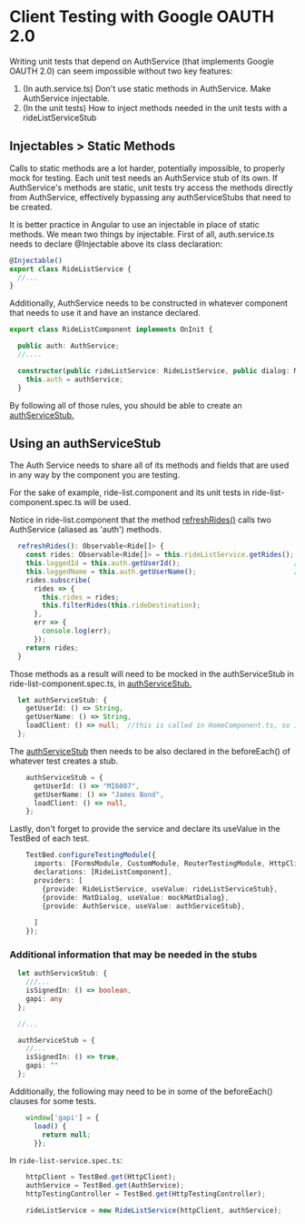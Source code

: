 # Client Testing with Google OAUTH 2.0

Writing unit tests that depend on AuthService (that implements Google OAUTH 2.0) can seem impossible without two key
features:

1) (In auth.service.ts)  Don't use static methods in AuthService. Make AuthService injectable.
2) (In the unit tests) How to inject methods needed in the unit tests with a rideListServiceStub

## Injectables > Static Methods
Calls to static methods are a lot harder, potentially impossible, to properly mock for testing. Each unit test needs
an AuthService stub of its own. If AuthService's methods are static, unit tests try access the methods directly from
AuthService, effectively bypassing any authServiceStubs that need to be created.

It is better practice in Angular to use an injectable in place of static methods. We mean two things by injectable. 
First of all, auth.service.ts needs to declare @Injectable above its class declaration:
```typescript
@Injectable()
export class RideListService {
  //...
}
```
Additionally, AuthService needs to be constructed in whatever component that needs to use it and have an instance 
declared.

```typescript
export class RideListComponent implements OnInit {

  public auth: AuthService;
  //....

  constructor(public rideListService: RideListService, public dialog: MatDialog, private authService: AuthService) {
    this.auth = authService;
  }
```

By following all of those rules, you should be able to create an [authServiceStub.](https://github.com/UMM-CSci-3601-S19/iteration-4-endgame/commit/9f68640730914f344da409694503feae6398f085#diff-35a4102284b8f6a18c7a199c717f8351)

## Using an authServiceStub

The Auth Service needs to share all of its methods and fields that are used in any way by the 
component you are testing.

For the sake of example, ride-list.component and its unit tests in ride-list-component.spec.ts will be used. 

Notice in ride-list.component that the method [refreshRides()](https://github.com/UMM-CSci-3601-S19/iteration-4-endgame/commit/9f68640730914f344da409694503feae6398f085#diff-59db8952d73dfe317f65c6187d2b7d14R215) calls two AuthService (aliased as 'auth') methods.

```typescript
  refreshRides(): Observable<Ride[]> {
    const rides: Observable<Ride[]> = this.rideListService.getRides();
    this.loggedId = this.auth.getUserId();                            //AuthService Method #1
    this.loggedName = this.auth.getUserName();                        //AuthService Method #2
    rides.subscribe(
      rides => {
        this.rides = rides;
        this.filterRides(this.rideDestination);
      },
      err => {
        console.log(err);
      });
    return rides;
  }
```

Those methods as a result will need to be mocked in the authServiceStub in ride-list-component.spec.ts, 
in [authServiceStub.](https://github.com/UMM-CSci-3601-S19/iteration-4-endgame/commit/9f68640730914f344da409694503feae6398f085#diff-35a4102284b8f6a18c7a199c717f8351L27)


```typescript
  let authServiceStub: {
    getUserId: () => String,
    getUserName: () => String,
    loadClient: () => null;  //this is called in HomeComponent.ts, so it is needed in mocking too
  };
```

The [authServiceStub](https://github.com/UMM-CSci-3601-S19/iteration-4-endgame/commit/cee25fddae99cc8732deda90c35ad2f21d944d40#diff-35a4102284b8f6a18c7a199c717f8351L169) then needs to be also declared in the beforeEach() of whatever test creates a stub. 

```typescript
    authServiceStub = {
      getUserId: () => "MI6007",
      getUserName: () => "James Bond",
      loadClient: () => null,
    };
```

Lastly, don't forget to provide the service and declare its useValue in the TestBed of each test. 
```typescript
    TestBed.configureTestingModule({
      imports: [FormsModule, CustomModule, RouterTestingModule, HttpClientModule],
      declarations: [RideListComponent],
      providers: [
        {provide: RideListService, useValue: rideListServiceStub},
        {provide: MatDialog, useValue: mockMatDialog},
        {provide: AuthService, useValue: authServiceStub},              // AuthService
        
      ]
    });
```

### Additional information that may be needed in the stubs

```typescript
  let authServiceStub: {
    ///...
    isSignedIn: () => boolean,     
    gapi: any                      
  };

  //...

  authServiceStub = {
    //...
    isSignedIn: () => true,
    gapi: ""
  };
```

Additionally, the following may need to be in some of the beforeEach() clauses for some tests. 

```typescript
    window['gapi'] = {
      load() {
        return null;
      }};
```

In `ride-list-service.spec.ts`:
```typescript
    httpClient = TestBed.get(HttpClient);
    authService = TestBed.get(AuthService);
    httpTestingController = TestBed.get(HttpTestingController);

    rideListService = new RideListService(httpClient, authService);
```











